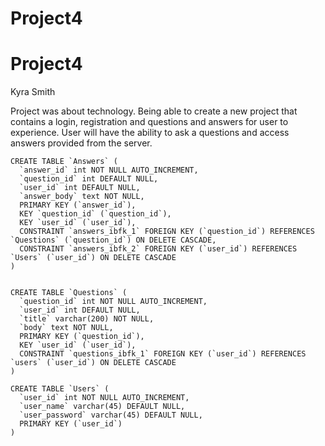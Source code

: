 # Project4
# Project4
Kyra Smith

Project was about technology. Being able to create a new project that contains a login, registration and questions and answers for user to experience. 
User will have the ability to ask a questions and access answers provided from the server.

```
CREATE TABLE `Answers` (
  `answer_id` int NOT NULL AUTO_INCREMENT,
  `question_id` int DEFAULT NULL,
  `user_id` int DEFAULT NULL,
  `answer_body` text NOT NULL,
  PRIMARY KEY (`answer_id`),
  KEY `question_id` (`question_id`),
  KEY `user_id` (`user_id`),
  CONSTRAINT `answers_ibfk_1` FOREIGN KEY (`question_id`) REFERENCES `Questions` (`question_id`) ON DELETE CASCADE,
  CONSTRAINT `answers_ibfk_2` FOREIGN KEY (`user_id`) REFERENCES `Users` (`user_id`) ON DELETE CASCADE
) 


CREATE TABLE `Questions` (
  `question_id` int NOT NULL AUTO_INCREMENT,
  `user_id` int DEFAULT NULL,
  `title` varchar(200) NOT NULL,
  `body` text NOT NULL,
  PRIMARY KEY (`question_id`),
  KEY `user_id` (`user_id`),
  CONSTRAINT `questions_ibfk_1` FOREIGN KEY (`user_id`) REFERENCES `users` (`user_id`) ON DELETE CASCADE
) 

CREATE TABLE `Users` (
  `user_id` int NOT NULL AUTO_INCREMENT,
  `user_name` varchar(45) DEFAULT NULL,
  `user_password` varchar(45) DEFAULT NULL,
  PRIMARY KEY (`user_id`)
) 
```